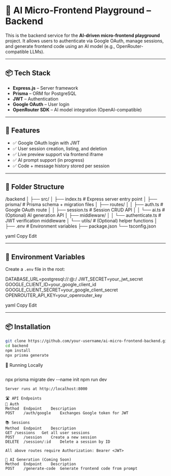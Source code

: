 # 🧠 AI Micro-Frontend Playground – Backend

This is the backend service for the **AI-driven micro-frontend playground** project. It allows users to authenticate via Google OAuth, manage sessions, and generate frontend code using an AI model (e.g., OpenRouter-compatible LLMs).

---

## 📦 Tech Stack

- **Express.js** – Server framework  
- **Prisma** – ORM for PostgreSQL  
- **JWT** – Authentication  
- **Google OAuth** – User login  
- **OpenRouter SDK** – AI model integration (OpenAI-compatible)

---

## 🚀 Features

- ✅ Google OAuth login with JWT  
- ✅ User session creation, listing, and deletion  
- ✅ Live preview support via frontend iframe  
- ✅ AI prompt support (in progress)  
- ✅ Code + message history stored per session  

---

## 📁 Folder Structure

/backend
│
├── src/
│ ├── index.ts # Express server entry point
│ ├── prisma/ # Prisma schema + migration files
│ ├── routes/
│ │ ├── auth.ts # Google OAuth route
│ │ ├── session.ts # Session CRUD API
│ │ └── ai.ts # (Optional) AI generation API
│ ├── middleware/
│ │ └── authenticate.ts # JWT verification middleware
│ └── utils/ # (Optional) helper functions
│
├── .env # Environment variables
├── package.json
└── tsconfig.json

yaml
Copy
Edit

---

## 🔐 Environment Variables

Create a `.env` file in the root:

DATABASE_URL=postgresql://<user>:<password>@<host>:<port>/<db>
JWT_SECRET=your_jwt_secret
GOOGLE_CLIENT_ID=your_google_client_id
GOOGLE_CLIENT_SECRET=your_google_client_secret
OPENROUTER_API_KEY=your_openrouter_key

yaml
Copy
Edit

---

## 📦 Installation

```bash
git clone https://github.com/your-username/ai-micro-frontend-backend.git
cd backend
npm install
npx prisma generate
```
🧪 Running Locally
```
```
npx prisma migrate dev --name init
npm run dev
```
Server runs at http://localhost:8000

🛣️ API Endpoints
🔐 Auth
Method	Endpoint	Description
POST	/auth/google	Exchanges Google token for JWT

📚 Sessions
Method	Endpoint	Description
GET	/sessions	Get all user sessions
POST	/session	Create a new session
DELETE	/session/:id	Delete a session by ID

All above routes require Authorization: Bearer <JWT>

🤖 AI Generation (Coming Soon)
Method	Endpoint	Description
POST	/generate-code	Generate frontend code from prompt
